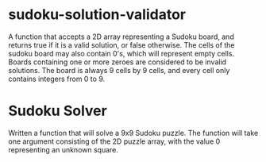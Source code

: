 # sudoku-solution-validator
A function that accepts a 2D array representing a Sudoku board, and returns true if it is a valid solution, or false otherwise. The cells of the sudoku board may also contain 0's, which will represent empty cells. Boards containing one or more zeroes are considered to be invalid solutions.  The board is always 9 cells by 9 cells, and every cell only contains integers from 0 to 9.

# Sudoku Solver
Written a function that will solve a 9x9 Sudoku puzzle. The function will take one argument consisting of the 2D puzzle array, with the value 0 representing an unknown square. 
